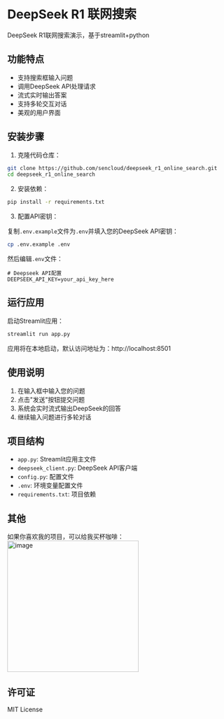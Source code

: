 # DeepSeek R1 联网搜索

DeepSeek R1联网搜索演示，基于streamlit+python

## 功能特点

- 支持搜索框输入问题
- 调用DeepSeek API处理请求
- 流式实时输出答案
- 支持多轮交互对话
- 美观的用户界面

## 安装步骤

1. 克隆代码仓库：

```bash
git clone https://github.com/sencloud/deepseek_r1_online_search.git
cd deepseek_r1_online_search
```

2. 安装依赖：

```bash
pip install -r requirements.txt
```

3. 配置API密钥：

复制`.env.example`文件为`.env`并填入您的DeepSeek API密钥：

```bash
cp .env.example .env
```

然后编辑`.env`文件：

```
# Deepseek API配置
DEEPSEEK_API_KEY=your_api_key_here
```

## 运行应用

启动Streamlit应用：

```bash
streamlit run app.py
```

应用将在本地启动，默认访问地址为：http://localhost:8501

## 使用说明

1. 在输入框中输入您的问题
2. 点击"发送"按钮提交问题
3. 系统会实时流式输出DeepSeek的回答
4. 继续输入问题进行多轮对话

## 项目结构

- `app.py`: Streamlit应用主文件
- `deepseek_client.py`: DeepSeek API客户端
- `config.py`: 配置文件
- `.env`: 环境变量配置文件
- `requirements.txt`: 项目依赖

## 其他
如果你喜欢我的项目，可以给我买杯咖啡：
<img src="https://github.com/user-attachments/assets/e75ef971-ff56-41e5-88b9-317595d22f81" alt="image" width="300" height="300">

## 许可证

MIT License